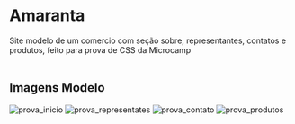 # Amaranta
Site modelo de um comercio com seção sobre, representantes, contatos e produtos, feito para prova de CSS da Microcamp 
<br><br>
## Imagens Modelo
![prova_inicio](https://user-images.githubusercontent.com/53973937/120379416-1b423800-c2f6-11eb-9965-c2eda4bd685d.jpg)
![prova_representates](https://user-images.githubusercontent.com/53973937/120379436-2301dc80-c2f6-11eb-9b43-ae710717c574.jpg)
![prova_contato](https://user-images.githubusercontent.com/53973937/120379441-24cba000-c2f6-11eb-9e03-d332753d7b4e.jpg)
![prova_produtos](https://user-images.githubusercontent.com/53973937/120379448-25fccd00-c2f6-11eb-9450-7cba08e40d9c.jpg)
